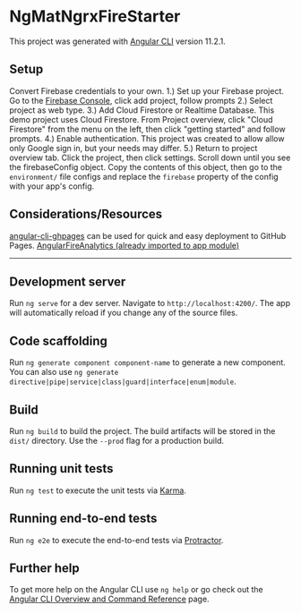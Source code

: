 # NgMatNgrxFireStarter

This project was generated with [Angular CLI](https://github.com/angular/angular-cli) version 11.2.1.

## Setup

Convert Firebase credentials to your own.
1.) Set up your Firebase project. Go to the [Firebase Console](https://console.firebase.google.com/), click add project, follow prompts
2.) Select project as web type.
3.) Add Cloud Firestore or Realtime Database. This demo project uses Cloud Firestore. From Project overview, click "Cloud Firestore" from the menu on the left, then click "getting started" and follow prompts.
4.) Enable authentication. This project was created to allow allow only Google sign in, but your needs may differ.
5.) Return to project overview tab. Click the project, then click settings. Scroll down until you see the firebaseConfig object. Copy the contents of this object, then go to the `environment/` file configs and replace the `firebase` property of the config with your app's config.

## Considerations/Resources

[angular-cli-ghpages](https://www.npmjs.com/package/angular-cli-ghpages) can be used for quick and easy deployment to GitHub Pages.
[AngularFireAnalytics (already imported to app module)](https://github.com/angular/angularfire/blob/a26676c69790b9a236dbc08504db705f983bd8fc/docs/analytics/getting-started.md)

---

## Development server

Run `ng serve` for a dev server. Navigate to `http://localhost:4200/`. The app will automatically reload if you change any of the source files.

## Code scaffolding

Run `ng generate component component-name` to generate a new component. You can also use `ng generate directive|pipe|service|class|guard|interface|enum|module`.

## Build

Run `ng build` to build the project. The build artifacts will be stored in the `dist/` directory. Use the `--prod` flag for a production build.

## Running unit tests

Run `ng test` to execute the unit tests via [Karma](https://karma-runner.github.io).

## Running end-to-end tests

Run `ng e2e` to execute the end-to-end tests via [Protractor](http://www.protractortest.org/).

## Further help

To get more help on the Angular CLI use `ng help` or go check out the [Angular CLI Overview and Command Reference](https://angular.io/cli) page.
